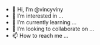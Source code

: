 - 👋 Hi, I’m @vincyviny
- 👀 I’m interested in ...
- 🌱 I’m currently learning ...
- 💞️ I’m looking to collaborate on ...
- 📫 How to reach me ...

<!---
vincyviny/vincyviny is a ✨ special ✨ repository because its `README.md` (this file) appears on your GitHub profile.
You can click the Preview link to take a look at your changes.
--->
